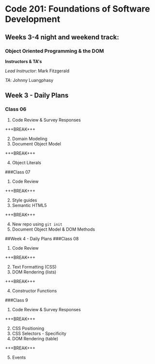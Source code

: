 # Code 201: Foundations of Software Development
## Weeks 3-4 night and weekend track:
### Object Oriented Programming & the DOM
**Instructors & TA's**

*Lead Instructor*: Mark Fitzgerald

*TA*: Johnny Luangphasy

## Week 3 - Daily Plans
### Class 06
1. Code Review & Survey Responses

+++BREAK+++

2. Domain Modeling
3. Document Object Model

+++BREAK+++

4. Object Literals

###Class 07
1. Code Review

+++BREAK+++

2. Style guides
3. Semantic HTML5

+++BREAK+++

4. New repo using `git init`
5. Document Object Model & DOM Methods

##Week 4 - Daily Plans
###Class 08
1. Code Review

+++BREAK+++

2. Text Formatting (CSS)
3. DOM Rendering (lists)

+++BREAK+++

4. Constructor Functions

###Class 9
1. Code Review & Survey Responses

+++BREAK+++

2. CSS Positioning
3. CSS Selectors - Specificity
4. DOM Rendering (table)

+++BREAK+++

5. Events
